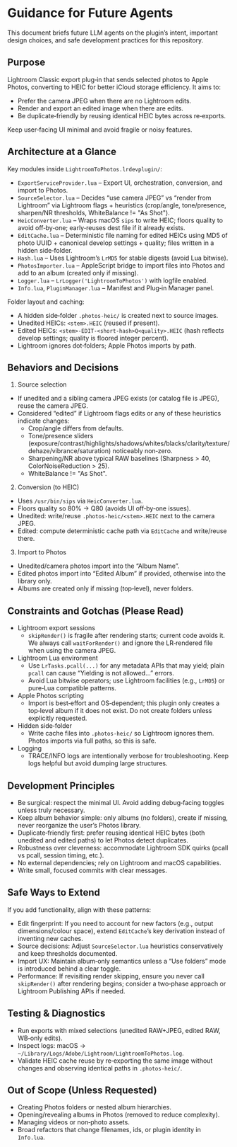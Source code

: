 # Guidance for Future Agents

This document briefs future LLM agents on the plugin’s intent, important design choices, and safe development practices for this repository.

## Purpose

Lightroom Classic export plug‑in that sends selected photos to Apple Photos, converting to HEIC for better iCloud storage efficiency. It aims to:
- Prefer the camera JPEG when there are no Lightroom edits.
- Render and export an edited image when there are edits.
- Be duplicate‑friendly by reusing identical HEIC bytes across re‑exports.

Keep user‑facing UI minimal and avoid fragile or noisy features.

## Architecture at a Glance

Key modules inside `LightroomToPhotos.lrdevplugin/`:
- `ExportServiceProvider.lua` – Export UI, orchestration, conversion, and import to Photos.
- `SourceSelector.lua` – Decides “use camera JPEG” vs “render from Lightroom” via Lightroom flags + heuristics (crop/angle, tone/presence, sharpen/NR thresholds, WhiteBalance != "As Shot").
- `HeicConverter.lua` – Wraps macOS `sips` to write HEIC; floors quality to avoid off‑by‑one; early‑reuses dest file if it already exists.
- `EditCache.lua` – Deterministic file naming for edited HEICs using MD5 of photo UUID + canonical develop settings + quality; files written in a hidden side‑folder.
- `Hash.lua` – Uses Lightroom’s `LrMD5` for stable digests (avoid Lua bitwise).
- `PhotosImporter.lua` – AppleScript bridge to import files into Photos and add to an album (created only if missing).
- `Logger.lua` – `LrLogger('LightroomToPhotos')` with logfile enabled.
- `Info.lua`, `PluginManager.lua` – Manifest and Plug‑in Manager panel.

Folder layout and caching:
- A hidden side‑folder `.photos-heic/` is created next to source images.
- Unedited HEICs: `<stem>.HEIC` (reused if present).
- Edited HEICs: `<stem>-EDIT-<short-hash>Q<quality>.HEIC` (hash reflects develop settings; quality is floored integer percent).
- Lightroom ignores dot‑folders; Apple Photos imports by path.

## Behaviors and Decisions

1) Source selection
- If unedited and a sibling camera JPEG exists (or catalog file is JPEG), reuse the camera JPEG.
- Considered “edited” if Lightroom flags edits or any of these heuristics indicate changes:
  - Crop/angle differs from defaults.
  - Tone/presence sliders (exposure/contrast/highlights/shadows/whites/blacks/clarity/texture/dehaze/vibrance/saturation) noticeably non‑zero.
  - Sharpening/NR above typical RAW baselines (Sharpness > 40, ColorNoiseReduction > 25).
  - WhiteBalance != "As Shot".

2) Conversion (to HEIC)
- Uses `/usr/bin/sips` via `HeicConverter.lua`.
- Floors quality so 80% → Q80 (avoids UI off‑by‑one issues).
- Unedited: write/reuse `.photos-heic/<stem>.HEIC` next to the camera JPEG.
- Edited: compute deterministic cache path via `EditCache` and write/reuse there.

3) Import to Photos
- Unedited/camera photos import into the “Album Name”.
- Edited photos import into “Edited Album” if provided, otherwise into the library only.
- Albums are created only if missing (top‑level), never folders.

## Constraints and Gotchas (Please Read)

- Lightroom export sessions
  - `skipRender()` is fragile after rendering starts; current code avoids it. We always call `waitForRender()` and ignore the LR‑rendered file when using the camera JPEG.
- Lightroom Lua environment
  - Use `LrTasks.pcall(...)` for any metadata APIs that may yield; plain `pcall` can cause “Yielding is not allowed…” errors.
  - Avoid Lua bitwise operators; use Lightroom facilities (e.g., `LrMD5`) or pure‑Lua compatible patterns.
- Apple Photos scripting
  - Import is best‑effort and OS‑dependent; this plugin only creates a top‑level album if it does not exist. Do not create folders unless explicitly requested.
- Hidden side‑folder
  - Write cache files into `.photos-heic/` so Lightroom ignores them. Photos imports via full paths, so this is safe.
- Logging
  - TRACE/INFO logs are intentionally verbose for troubleshooting. Keep logs helpful but avoid dumping large structures.

## Development Principles

- Be surgical: respect the minimal UI. Avoid adding debug‑facing toggles unless truly necessary.
- Keep album behavior simple: only albums (no folders), create if missing, never reorganize the user’s Photos library.
- Duplicate‑friendly first: prefer reusing identical HEIC bytes (both unedited and edited paths) to let Photos detect duplicates.
- Robustness over cleverness: accommodate Lightroom SDK quirks (pcall vs pcall, session timing, etc.).
- No external dependencies; rely on Lightroom and macOS capabilities.
- Write small, focused commits with clear messages.

## Safe Ways to Extend

If you add functionality, align with these patterns:
- Edit fingerprint: If you need to account for new factors (e.g., output dimensions/colour space), extend `EditCache`’s key derivation instead of inventing new caches.
- Source decisions: Adjust `SourceSelector.lua` heuristics conservatively and keep thresholds documented.
- Import UX: Maintain album‑only semantics unless a “Use folders” mode is introduced behind a clear toggle.
- Performance: If revisiting render skipping, ensure you never call `skipRender()` after rendering begins; consider a two‑phase approach or Lightroom Publishing APIs if needed.

## Testing & Diagnostics

- Run exports with mixed selections (unedited RAW+JPEG, edited RAW, WB‑only edits).
- Inspect logs: macOS → `~/Library/Logs/Adobe/Lightroom/LightroomToPhotos.log`.
- Validate HEIC cache reuse by re‑exporting the same image without changes and observing identical paths in `.photos-heic/`.

## Out of Scope (Unless Requested)

- Creating Photos folders or nested album hierarchies.
- Opening/revealing albums in Photos (removed to reduce complexity).
- Managing videos or non‑photo assets.
- Broad refactors that change filenames, ids, or plugin identity in `Info.lua`.

